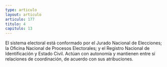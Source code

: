 ```yaml
---
type: articulo
layout: articulo
articulo: 177
titulo: 4
capitulo: 13
---
```

El sistema electoral está conformado por el Jurado Nacional de Elecciones; la Oficina Nacional de Procesos Electorales; y el Registro Nacional de Identificación y Estado Civil. Actúan con autonomía y mantienen entre sí relaciones de coordinación, de acuerdo con sus atribuciones.